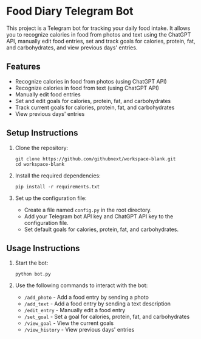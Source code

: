 # Food Diary Telegram Bot

This project is a Telegram bot for tracking your daily food intake. It allows you to recognize calories in food from photos and text using the ChatGPT API, manually edit food entries, set and track goals for calories, protein, fat, and carbohydrates, and view previous days' entries.

## Features

- Recognize calories in food from photos (using ChatGPT API)
- Recognize calories in food from text (using ChatGPT API)
- Manually edit food entries
- Set and edit goals for calories, protein, fat, and carbohydrates
- Track current goals for calories, protein, fat, and carbohydrates
- View previous days' entries

## Setup Instructions

1. Clone the repository:
   ```
   git clone https://github.com/githubnext/workspace-blank.git
   cd workspace-blank
   ```

2. Install the required dependencies:
   ```
   pip install -r requirements.txt
   ```

3. Set up the configuration file:
   - Create a file named `config.py` in the root directory.
   - Add your Telegram bot API key and ChatGPT API key to the configuration file.
   - Set default goals for calories, protein, fat, and carbohydrates.

## Usage Instructions

1. Start the bot:
   ```
   python bot.py
   ```

2. Use the following commands to interact with the bot:
   - `/add_photo` - Add a food entry by sending a photo
   - `/add_text` - Add a food entry by sending a text description
   - `/edit_entry` - Manually edit a food entry
   - `/set_goal` - Set a goal for calories, protein, fat, and carbohydrates
   - `/view_goal` - View the current goals
   - `/view_history` - View previous days' entries
